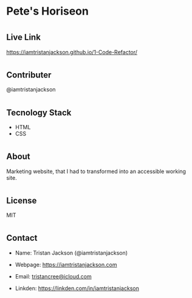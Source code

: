 # Pete's Horiseon
# <h2> Live Link
https://iamtristanjackson.github.io/1-Code-Refactor/

# <h2> Contributer
@iamtristanjackson

# <h2> Tecnology Stack

* HTML
* CSS

# <h2> About
Marketing website, that I had to transformed into an accessible working site.

# <h2> License
MIT

# <h2> Contact

* Name: Tristan Jackson (@iamtristanjackson)

* Webpage: https://iamtristanjackson.com

* Email: tristancree@icloud.com

* Linkden: https://linkden.com/in/iamtristanjackson